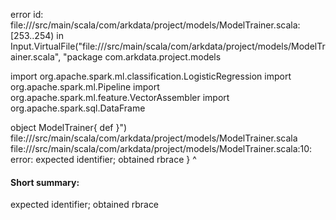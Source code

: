error id: file://<WORKSPACE>/src/main/scala/com/arkdata/project/models/ModelTrainer.scala:[253..254) in Input.VirtualFile("file://<WORKSPACE>/src/main/scala/com/arkdata/project/models/ModelTrainer.scala", "package com.arkdata.project.models

import org.apache.spark.ml.classification.LogisticRegression
import org.apache.spark.ml.Pipeline
import org.apache.spark.ml.feature.VectorAssembler
import org.apache.spark.sql.DataFrame

object ModelTrainer{
    def 
}")
file://<WORKSPACE>/src/main/scala/com/arkdata/project/models/ModelTrainer.scala
file://<WORKSPACE>/src/main/scala/com/arkdata/project/models/ModelTrainer.scala:10: error: expected identifier; obtained rbrace
}
^
#### Short summary: 

expected identifier; obtained rbrace